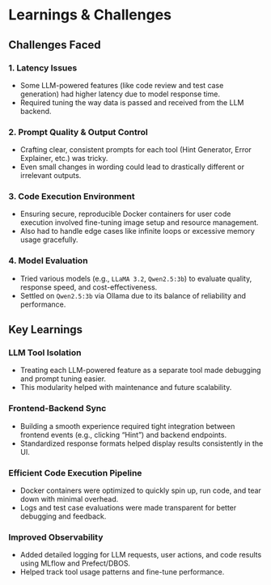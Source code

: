 # Learnings & Challenges

## Challenges Faced

### 1. Latency Issues
- Some LLM-powered features (like code review and test case generation) had higher latency due to model response time.
- Required tuning the way data is passed and received from the LLM backend.

### 2. Prompt Quality & Output Control
- Crafting clear, consistent prompts for each tool (Hint Generator, Error Explainer, etc.) was tricky.
- Even small changes in wording could lead to drastically different or irrelevant outputs.

### 3. Code Execution Environment
- Ensuring secure, reproducible Docker containers for user code execution involved fine-tuning image setup and resource management.
- Also had to handle edge cases like infinite loops or excessive memory usage gracefully.

### 4. Model Evaluation
- Tried various models (e.g., `LLaMA 3.2`, `Qwen2.5:3b`) to evaluate quality, response speed, and cost-effectiveness.
- Settled on `Qwen2.5:3b` via Ollama due to its balance of reliability and performance.

## Key Learnings

### LLM Tool Isolation
- Treating each LLM-powered feature as a separate tool made debugging and prompt tuning easier.
- This modularity helped with maintenance and future scalability.

### Frontend-Backend Sync
- Building a smooth experience required tight integration between frontend events (e.g., clicking “Hint”) and backend endpoints.
- Standardized response formats helped display results consistently in the UI.

### Efficient Code Execution Pipeline
- Docker containers were optimized to quickly spin up, run code, and tear down with minimal overhead.
- Logs and test case evaluations were made transparent for better debugging and feedback.

### Improved Observability
- Added detailed logging for LLM requests, user actions, and code results using MLflow and Prefect/DBOS.
- Helped track tool usage patterns and fine-tune performance.
